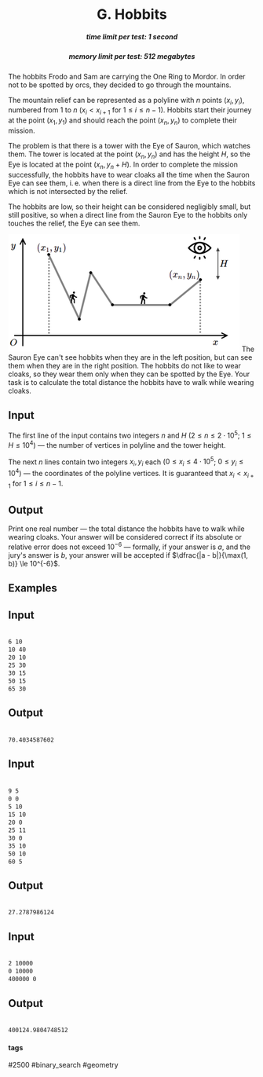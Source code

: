 <h1 style='text-align: center;'> G. Hobbits</h1>

<h5 style='text-align: center;'>time limit per test: 1 second</h5>
<h5 style='text-align: center;'>memory limit per test: 512 megabytes</h5>

The hobbits Frodo and Sam are carrying the One Ring to Mordor. In order not to be spotted by orcs, they decided to go through the mountains.

The mountain relief can be represented as a polyline with $n$ points $(x_i, y_i)$, numbered from $1$ to $n$ ($x_i < x_{i + 1}$ for $1 \le i \le n - 1$). Hobbits start their journey at the point $(x_1, y_1)$ and should reach the point $(x_n, y_n)$ to complete their mission.

The problem is that there is a tower with the Eye of Sauron, which watches them. The tower is located at the point $(x_n, y_n)$ and has the height $H$, so the Eye is located at the point $(x_n, y_n + H)$. In order to complete the mission successfully, the hobbits have to wear cloaks all the time when the Sauron Eye can see them, i. e. when there is a direct line from the Eye to the hobbits which is not intersected by the relief.

The hobbits are low, so their height can be considered negligibly small, but still positive, so when a direct line from the Sauron Eye to the hobbits only touches the relief, the Eye can see them.

 ![](images/c2ceba8771eab88bf02aec0771e0d74442d46974.png) The Sauron Eye can't see hobbits when they are in the left position, but can see them when they are in the right position. The hobbits do not like to wear cloaks, so they wear them only when they can be spotted by the Eye. Your task is to calculate the total distance the hobbits have to walk while wearing cloaks.

## Input

The first line of the input contains two integers $n$ and $H$ ($2 \le n \le 2 \cdot 10^5$; $1 \le H \le 10^4$) — the number of vertices in polyline and the tower height.

The next $n$ lines contain two integers $x_i, y_i$ each ($0 \le x_i \le 4 \cdot 10^5$; $0 \le y_i \le 10^4$) — the coordinates of the polyline vertices. It is guaranteed that $x_i < x_{i + 1}$ for $1 \le i \le n - 1$.

## Output

Print one real number — the total distance the hobbits have to walk while wearing cloaks. Your answer will be considered correct if its absolute or relative error does not exceed $10^{-6}$ — formally, if your answer is $a$, and the jury's answer is $b$, your answer will be accepted if $\dfrac{|a - b|}{\max(1, b)} \le 10^{-6}$.

## Examples

## Input


```

6 10
10 40
20 10
25 30
30 15
50 15
65 30

```
## Output


```

70.4034587602

```
## Input


```

9 5
0 0
5 10
15 10
20 0
25 11
30 0
35 10
50 10
60 5

```
## Output


```

27.2787986124

```
## Input


```

2 10000
0 10000
400000 0

```
## Output


```

400124.9804748512

```


#### tags 

#2500 #binary_search #geometry 